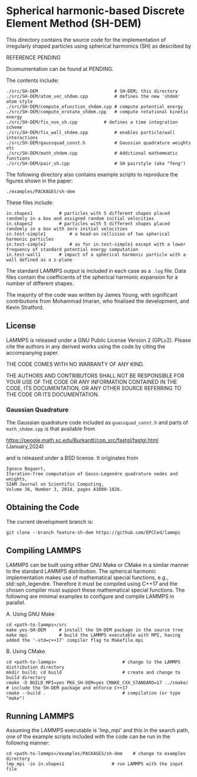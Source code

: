 # Spherical harmonic-based Discrete Element Method (SH-DEM)

This directory contains the source code for the implementation of irregularly
shaped particles using spherical harmonics (SH) as described by

REFERENCE PENDING

Dcomumentation can be found at PENDING.

The contents include:

```
./src/SH-DEM                             # SH-DEM; this directory
./src/SH-DEM/atom_vec_shdem.cpp          # defines the new 'shdem' atom style
./src/SH-DEM/compute_efunction_shdem.cpp # compute potential energy
./src/SH-DEM/compute_erotate_shdem.cpp   # compute rotational kinetic energy
./src/SH-DEM/fix_nve_sh.cpp  		 # defines a time integration scheme
./src/SH-DEM/fix_wall_shdem.cpp          # enables particle/wall interactions
./src/SH-DEM/gaussquad_const.h           # Gaussian quadrature weights etc
./src/SH-DEM/math_shdem.cpp              # Additional mathemeatic functions
./src/SH-DEM/pair_sh.cpp                 # SH pairstyle (aka "feng")
```
The following directory also contains example scripts to reproduce the figures
shown in the paper:
```
./examples/PACKAGES/sh-dem
```
These files include:
```
in.shapes1        	# particles with 5 different shapes placed randomly in a box and assigned random initial velocities
in.shapes2  		# particles with 5 different shapes placed randomly in a box with zero initial velocities
in.test-simple1      	# a head-on collision of two spherical harmonic particles
in.test-simple2     	# as for in.test-simple1 except with a lower frequency of standard potential energy computation
in.test-wall1  		# impact of a spherical harmonic particle with a wall defined as a z-plane
```
The standard LAMMPS output is included in each case as a `.log` file. Data
files contain the coefficients of the spherical harmonic expansion for
a number of different shapes.

The majority of the code was written by James Young, with significant contributions from Mohammad Imaran, who finalised the development, and Kevin Stratford.

## License

LAMMPS is released under a GNU Public License Version 2 (GPLv2).
Please cite the authors in any derived works using the code by citing the
accompanying paper.

THE CODE COMES WITH NO WARRANTY OF ANY KIND.

THE AUTHORS AND CONTRIBUTORS SHALL NOT BE RESPONSIBLE FOR YOUR USE OF THE CODE OR ANY INFORMATION CONTAINED IN THE CODE, ITS DOCUMENTATION, OR ANY OTHER SOURCE REFERRING TO THE CODE OR ITS DOCUMENTATION.

### Gaussian Quadrature

The Gaussian quadrature code included as `guassquad_const.h` and parts of
`math_shdem.cpp` is that available from

https://people.math.sc.edu/Burkardt/cpp_src/fastgl/fastgl.html (January,2024)

and is released under a BSD license. It originates from
```
Ignace Bogaert,
Iteration-free computation of Gauss-Legendre quadrature nodes and weights,
SIAM Journal on Scientific Computing,
Volume 36, Number 3, 2014, pages A1008-1026.
```

## Obtaining the Code

The current development branch is:
```
git clone --branch feature-sh-dem https://github.com/EPCCed/lammps
```

## Compiling LAMMPS

LAMMPS can be built using either GNU Make or CMake in a similar manner to the standard LAMMPS distribution. The spherical harmonic implementation makes use of mathematical special functions, e.g., std::sph_legendre. Therefore it must be compiled using C++17 and the chosen compiler must support these mathematical special functions. The following are minimal examples to configure and compile LAMMPS in parallel.

A. Using GNU Make

```
cd <path-to-lammps>/src
make yes-SH-DEM 	# install the SH-DEM package in the source tree
make mpi          	# build the LAMMPS executable with MPI, having added the '-std=c++17' compiler flag to Makefile.mpi
```

B. Using CMake

```
cd <path-to-lammps>                         # change to the LAMMPS distribution directory
mkdir build; cd build                       # create and change to build directory
cmake -D BUILD_MPI=yes PKG_SH-DEM=yes CMAKE_CXX_STANDARD=17 ../cmake/ # include the SH-DEM package and enforce C++17
cmake --build .                             # compilation (or type "make")
```

## Running LAMMPS

Assuming the LAMMPS executable is 'lmp_mpi' and this in the search path, one of the example scripts included with the code can be run in the following manner:

```
cd <path-to-lammps>/examples/PACKAGES/sh-dem	# change to examples directory
lmp_mpi -in in.shapes1            		# run LAMMPS with the input file
```
